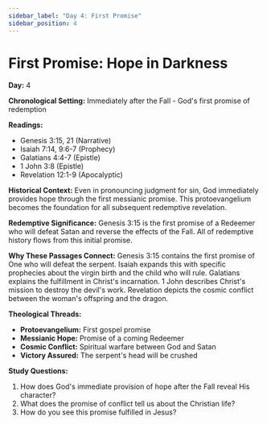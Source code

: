 ```yaml
---
sidebar_label: "Day 4: First Promise"
sidebar_position: 4
---
```


# First Promise: Hope in Darkness

**Day:** 4

**Chronological Setting:** Immediately after the Fall - God's first promise of redemption

**Readings:**
- Genesis 3:15, 21 (Narrative)
- Isaiah 7:14, 9:6-7 (Prophecy)
- Galatians 4:4-7 (Epistle)
- 1 John 3:8 (Epistle)
- Revelation 12:1-9 (Apocalyptic)

**Historical Context:** Even in pronouncing judgment for sin, God immediately provides hope through the first messianic promise. This protoevangelium becomes the foundation for all subsequent redemptive revelation.

**Redemptive Significance:** Genesis 3:15 is the first promise of a Redeemer who will defeat Satan and reverse the effects of the Fall. All of redemptive history flows from this initial promise.

**Why These Passages Connect:** Genesis 3:15 contains the first promise of One who will defeat the serpent. Isaiah expands this with specific prophecies about the virgin birth and the child who will rule. Galatians explains the fulfillment in Christ's incarnation. 1 John describes Christ's mission to destroy the devil's work. Revelation depicts the cosmic conflict between the woman's offspring and the dragon.

**Theological Threads:**
- **Protoevangelium:** First gospel promise
- **Messianic Hope:** Promise of a coming Redeemer
- **Cosmic Conflict:** Spiritual warfare between God and Satan
- **Victory Assured:** The serpent's head will be crushed

**Study Questions:**
1. How does God's immediate provision of hope after the Fall reveal His character?
2. What does the promise of conflict tell us about the Christian life?
3. How do you see this promise fulfilled in Jesus?